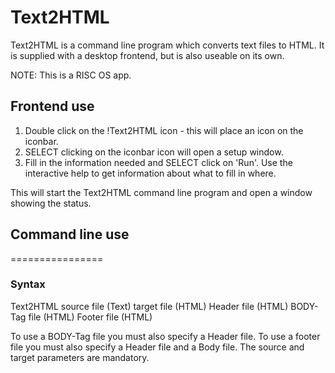# Text2HTML 
Text2HTML is a command line program which converts text files to HTML.
It is supplied with a desktop frontend, but is also useable on its own.

NOTE: This is a RISC OS app.

## Frontend use
1. Double click on the !Text2HTML icon - this will place an icon on the iconbar.
2. SELECT clicking on the iconbar icon will open a setup window.
3. Fill in the information needed and SELECT click on 'Run'. Use the interactive help to get information about what to fill in where.

This will start the Text2HTML command line program and open a window
showing the status.

## Command line use
================

### Syntax

Text2HTML source file (Text)  target file (HTML)
                  Header file (HTML) BODY-Tag file (HTML)
                  Footer file (HTML)

To use a BODY-Tag file you must also specify a Header file.
To use a footer file you must also specify a Header file and a Body
file.
The source and target parameters are mandatory.